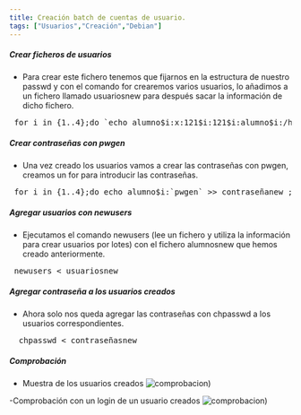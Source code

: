 ```yaml
---
title: Creación batch de cuentas de usuario.
tags: ["Usuarios","Creación","Debian"]
---
```


##### Crear ficheros de usuarios

- Para crear este fichero tenemos que fijarnos en la estructura de nuestro passwd y con el comando for crearemos varios usuarios, lo añadimos a un fichero llamado usuariosnew para después sacar la información de dicho fichero.

<pre>
 for i in {1..4};do `echo alumno$i:x:121$i:121$i:alumno$i:/home/alumno$i:/bin/bash >> alumnosnew`;done
</pre>

##### Crear contraseñas con pwgen

- Una vez creado los usuarios vamos a crear las contraseñas con pwgen, creamos un for para introducir las contraseñas.

<pre>
 for i in {1..4};do echo alumno$i:`pwgen` >> contraseñanew ;done
</pre>

#####  Agregar usuarios con newusers

- Ejecutamos el comando newusers (lee un fichero y utiliza la información para crear usuarios por lotes) con el fichero alumnosnew que hemos creado anteriormente.

<pre>
 newusers < usuariosnew
</pre>
#####  Agregar contraseña a los usuarios creados

- Ahora solo nos queda agregar las contraseñas con chpasswd a los usuarios correspondientes.

<pre>
  chpasswd < contraseñasnew
</pre>

##### Comprobación

- Muestra de los usuarios creados
![comprobacion](/QuestTIC/img-post/batch/comprobacion.png))

-Comprobación con un login de un usuario creados
![comprobacion](/QuestTIC/img-post/batch/login.png))
